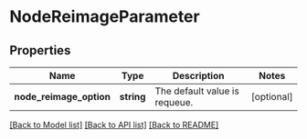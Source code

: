 # NodeReimageParameter

## Properties
Name | Type | Description | Notes
------------ | ------------- | ------------- | -------------
**node_reimage_option** | **string** | The default value is requeue. | [optional] 

[[Back to Model list]](../README.md#documentation-for-models) [[Back to API list]](../README.md#documentation-for-api-endpoints) [[Back to README]](../README.md)


